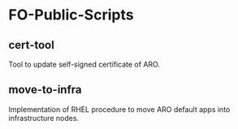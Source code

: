 # FO-Public-Scripts

## cert-tool

Tool to update self-signed certificate of ARO.

## move-to-infra

Implementation of RHEL procedure to move ARO default apps into infrastructure nodes.

